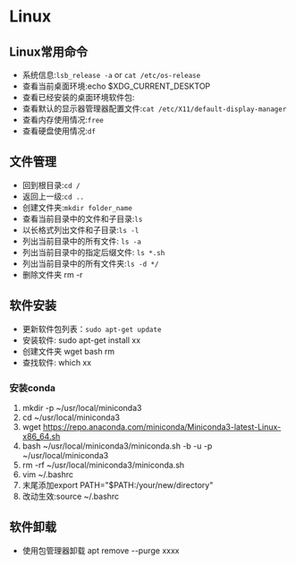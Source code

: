 # Linux
## Linux常用命令
- 系统信息:`lsb_release -a` or `cat /etc/os-release`
- 查看当前桌面环境:echo $XDG_CURRENT_DESKTOP
- 查看已经安装的桌面环境软件包:
- 查看默认的显示器管理器配置文件:`cat /etc/X11/default-display-manager`
- 查看内存使用情况:`free`
- 查看硬盘使用情况:`df`
## 文件管理
- 回到根目录:`cd /`
- 返回上一级:`cd ..`
- 创建文件夹:`mkdir folder_name`
- 查看当前目录中的文件和子目录:`ls`
- 以长格式列出文件和子目录:`ls -l`
- 列出当前目录中的所有文件: `ls -a`
- 列出当前目录中的指定后缀文件: `ls *.sh`
- 列出当前目录中的所有文件夹:`ls -d */`
- 删除文件夹 rm -r

## 软件安装
- 更新软件包列表：`sudo apt-get update`
- 安装软件: sudo apt-get install xx
- 创建文件夹 wget bash rm 
- 查找软件: which xx
### 安装conda
1. mkdir -p ~/usr/local/miniconda3
2. cd ~/usr/local/miniconda3
3. wget https://repo.anaconda.com/miniconda/Miniconda3-latest-Linux-x86_64.sh 
4. bash ~/usr/local/miniconda3/miniconda.sh -b -u -p ~/usr/local/miniconda3
5. rm -rf ~/usr/local/miniconda3/miniconda.sh
6. vim ~/.bashrc
7. 末尾添加export PATH="$PATH:/your/new/directory"
8. 改动生效:source ~/.bashrc

## 软件卸载
- 使用包管理器卸载 apt remove --purge xxxx